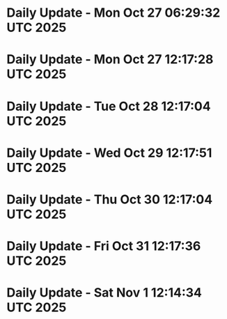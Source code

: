 # Daily Update - Mon Oct 27 06:29:32 UTC 2025
# Daily Update - Mon Oct 27 12:17:28 UTC 2025
# Daily Update - Tue Oct 28 12:17:04 UTC 2025
# Daily Update - Wed Oct 29 12:17:51 UTC 2025
# Daily Update - Thu Oct 30 12:17:04 UTC 2025
# Daily Update - Fri Oct 31 12:17:36 UTC 2025
# Daily Update - Sat Nov  1 12:14:34 UTC 2025
